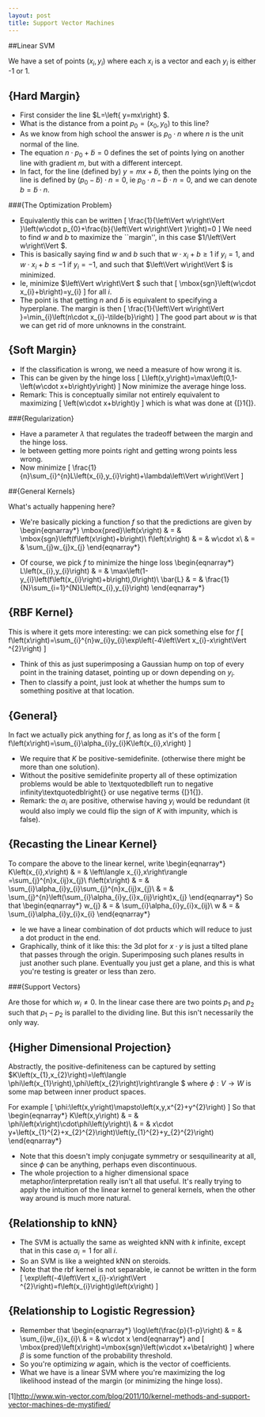 ```yaml
---
layout: post
title: Support Vector Machines
---
```


<script type="text/javascript" async
  src="https://cdn.mathjax.org/mathjax/latest/MathJax.js?config=TeX-MML-AM_CHTML">
</script>

##Linear SVM

We have a set of points $\left(x_{i},y_{i}\right)$ where each $x_{i}$
is a vector and each $y_{i}$ is either -1 or 1.


## {Hard Margin}

* First consider the line $L=\left\{ y=mx\right\} $.
* What is the distance from a point $p_{0}=\left(x_{0},y_{0}\right)$
to this line?
* As we know from high school the answer is $p_{0}\cdot n$ where $n$
is the unit normal of the line. 
* The equation $n\cdot p_{0}+\tilde{b}=0$ defines the set of points
lying on another line with gradient $m$, but with a different intercept. 
* In fact, for the line (defined by) $y=mx+\tilde{b}$, then the points
lying on the line is defined by $\left(p_{0}-\tilde{b}\right)\cdot n=0$,
ie $p_{0}\cdot n-\tilde{b}\cdot n=0$, and we can denote $b=\tilde{b}\cdot n$. 

###{The Optimization Problem}

* Equivalently this can be written 
\[
\frac{1}{\left\Vert w\right\Vert }\left(w\cdot p_{0}+\frac{b}{\left\Vert w\right\Vert }\right)=0
\]
We need to find $w$ and $b$ to maximize the ``margin'', in this
case $1/\left\Vert w\right\Vert $. 
* This is basically saying find $w$ and $b$ such that $w\cdot x_{i}+b\geq1$
if $y_{i}=1$, and $w\cdot x_{i}+b\leq-1$ if $y_{i}=-1$, and such
that $\left\Vert w\right\Vert $ is minimized. 
* Ie, minimize $\left\Vert w\right\Vert $ such that 
\[
\mbox{sgn}\left(w\cdot x_{i}+b\right)=y_{i}
\]
for all $i$.
* The point is that getting $n$ and $\tilde{b}$ is equivalent to specifying
a hyperplane. The margin is then 
\[
\frac{1}{\left\Vert w\right\Vert }=\min_{i}\left(n\cdot x_{i}-\tilde{b}\right)
\]
The good part about $w$ is that we can get rid of more unknowns in
the constraint. 

## {Soft Margin}

* If the classification is wrong, we need a measure of how wrong it
is.
* This can be given by the hinge loss
\[
L\left(x,y\right)=\max\left(0,1-\left(w\cdot x+b\right)y\right)
\]
Now minimize the average hinge loss.
* Remark: This is conceptually similar not entirely equivalent to maximizing
\[
\left(w\cdot x+b\right)y
\]
which is what was done at {[}1{]}. 


###{Regularization}

* Have a parameter $\lambda$ that regulates the tradeoff between the
margin and the hinge loss.
* Ie between getting more points right and getting wrong points less
wrong.
* Now minimize
\[
\frac{1}{n}\sum_{i}^{n}L\left(x_{i},y_{i}\right)+\lambda\left\Vert w\right\Vert 
\]



##{General Kernels}

What's actually happening here?

* We're basically picking a function $f$ so that the predictions are
given by 
\begin{eqnarray*}
\mbox{pred}\left(x\right) & = & \mbox{sgn}\left(f\left(x\right)+b\right)\\
f\left(x\right) & = & w\cdot x\\
 & = & \sum_{j}w_{j}x_{j}
\end{eqnarray*}

* Of course, we pick $f$ to minimize the hinge loss
\begin{eqnarray*}
L\left(x_{i},y_{i}\right) & = & \max\left(1-y_{i}\left(f\left(x_{i}\right)+b\right),0\right)\\
\bar{L} & = & \frac{1}{N}\sum_{i=1}^{N}L\left(x_{i},y_{i}\right)
\end{eqnarray*}



## {RBF Kernel}

This is where it gets more interesting: we can pick something else
for $f$
\[
f\left(x\right)=\sum_{i}^{n}w_{i}y_{i}\exp\left(-4\left\Vert x_{i}-x\right\Vert ^{2}\right)
\]


* Think of this as just superimposing a Gaussian hump on top of every
point in the training dataset, pointing up or down depending on $y_{i}$. 
* Then to classify a point, just look at whether the humps sum to something
positive at that location. 


## {General}

In fact we actually pick anything for $f$, as long as it's of the
form 
\[
f\left(x\right)=\sum_{i}\alpha_{i}y_{i}K\left(x_{i},x\right)
\]


* We require that $K$ be positive-semidefinite. (otherwise there might
be more than one solution). 
* Without the positive semidefinite property all of these optimization
problems would be able to \textquotedblleft run to negative infinity\textquotedblright{}
or use negative terms {[}1{]}.
* Remark: the $\alpha_{i}$ are positive, otherwise having $y_{i}$
would be redundant (it would also imply we could flip the sign of
$K$ with impunity, which is false). 


## {Recasting the Linear Kernel}

To compare the above to the linear kernel, write 
\begin{eqnarray*}
K\left(x_{i},x\right) & = & \left\langle x_{i},x\right\rangle =\sum_{j}^{n}x_{ij}x_{j}\\
f\left(x\right) & = & \sum_{i}\alpha_{i}y_{i}\sum_{j}^{n}x_{ij}x_{j}\\
 & = & \sum_{j}^{n}\left(\sum_{i}\alpha_{i}y_{i}x_{ij}\right)x_{j}
\end{eqnarray*}
So that 
\begin{eqnarray*}
w_{j} & = & \sum_{i}\alpha_{i}y_{i}x_{ij}\\
w & = & \sum_{i}\alpha_{i}y_{i}x_{i}
\end{eqnarray*}


* Ie we have a linear combination of dot prducts which will reduce to
just a dot product in the end.
* Graphically, think of it like this: the 3d plot for $x\cdot y$ is
just a tilted plane that passes through the origin. Superimposing
such planes results in just another such plane. Eventually you just
get a plane, and this is what you're testing is greater or less than
zero. 


###{Support Vectors}

Are those for which $w_{i}\neq0$. In the linear case there are two
points $p_{1}$ and $p_{2}$ such that $p_{1}-p_{2}$ is parallel
to the dividing line. But this isn't necessarily the only way. 


## {Higher Dimensional Projection}

Abstractly, the positive-definiteness can be captured by setting $K\left(x_{1},x_{2}\right)=\left\langle \phi\left(x_{1}\right),\phi\left(x_{2}\right)\right\rangle $
where $\phi:V\to W$ is some map between inner product spaces. 

For example
\[
\phi:\left(x,y\right)\mapsto\left(x,y,x^{2}+y^{2}\right)
\]
So that 
\begin{eqnarray*}
K\left(x,y\right) & = & \phi\left(x\right)\cdot\phi\left(y\right)\\
 & = & x\cdot y+\left(x_{1}^{2}+x_{2}^{2}\right)\left(y_{1}^{2}+y_{2}^{2}\right)
\end{eqnarray*}


* Note that this doesn't imply conjugate symmetry or sesquilinearity
at all, since $\phi$ can be anything, perhaps even discontinuous. 
* The whole projection to a higher dimensional space metaphor/interpretation
really isn't all that useful. It's really trying to apply the intuition
of the linear kernel to general kernels, when the other way around
is much more natural. 


## {Relationship to kNN}

* The SVM is actually the same as weighted kNN with $k$ infinite, except
that in this case $\alpha_{i}=1$ for all $i$. 
* So an SVM is like a weighted kNN on steroids. 
* Note that the rbf kernel is not separable, ie cannot be written in
the form 
\[
\exp\left(-4\left\Vert x_{i}-x\right\Vert ^{2}\right)=f\left(x_{i}\right)g\left(x\right)
\]



## {Relationship to Logistic Regression}

* Remember that
\begin{eqnarray*}
\log\left(\frac{p}{1-p}\right) & = & \sum_{i}w_{i}x_{i}\\
 & = & w\cdot x
\end{eqnarray*}
and
\[
\mbox{pred}\left(x\right)=\mbox{sgn}\left(w\cdot x+\beta\right)
\]
where $\beta$ is some function of the probability threshold. 
* So you're optimizing $w$ again, which is the vector of coefficients. 
* What we have is a linear SVM where you're maximizing the log likelihood
instead of the margin (or minimizing the hinge loss). 

[1]http://www.win-vector.com/blog/2011/10/kernel-methods-and-support-vector-machines-de-mystified/

